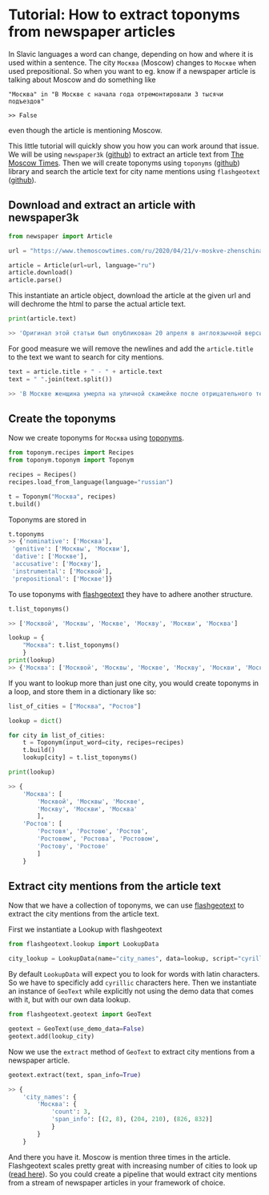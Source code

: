# Tutorial: How to extract toponyms from newspaper articles

In Slavic languages a word can change, depending on how and where it is used within a sentence. The city `Москва` (Moscow) changes to `Москве` when used prepositional. So when you want to eg. know if a newspaper article is talking about Moscow and do something like

```
"Москва" in "В Москве с начала года отремонтировали 3 тысячи подъездов"

>> False
```

even though the article is mentioning Moscow.

This little tutorial will quickly show you how you can work around that issue. We will be using `newspaper3k` ([github](https://github.com/codelucas/newspaper)) to extract an article text from [The Moscow Times](https://www.themoscowtimes.com/). Then we will create toponyms using `toponyms` ([github](https://github.com/iwpnd/toponym)) library and search the article text for city name mentions using `flashgeotext` ([github](https://github.com/iwpnd/flashgeotext)).

## Download and extract an article with newspaper3k

```python
from newspaper import Article

url = "https://www.themoscowtimes.com/ru/2020/04/21/v-moskve-zhenschina-umerla-na-ulichnoi-skameike-posle-otritsatelnogo-testa-na-koronavirus-a125"

article = Article(url=url, language="ru")
article.download()
article.parse()
```

This instantiate an article object, download the article at the given url and will dechrome the html to parse the actual article text.


```python
print(article.text)

>> 'Оригинал этой статьи был опубликован 20 апреля в англоязычной версии сайта The Moscow Times.\n\nКак сообщается, власти Москвы расследуют смерть женщины на скамейке возле ее дома - в день, когда она была выписана после тестирования на коронавирус.\n\nВидеозапись, предоставленная российским телеканалом REN TV, показала, что женщина, которую опознали как 48-летнюю Елену Чуклову, оставалась на скамейке, пока социальные работники и соседи пытались, но так и не смогли проникнуть в ее квартиру. Телеканал сообщил, что Следственный комитет России начал расследование сообщения о смерти женщины.\n\n«У входа женщина почувствовала плохо, социальные работники немедленно вызвали скорую помощь, — говорится в заявлении департамента здравоохранения мэрии Москвы. — Скорая помощь прибыла через 11 минут и, к сожалению, констатировала смерть».\n\nМинистерство здравоохранения сообщило, что женщина умерла в субботу, на следующий день после того, как ее госпитализировали с подозрением на пневмонию. Тогда ее имя не называлось.\n\nКак сообщили в департаменте здравоохранения, вскрытие показало, что женщина умерла от острой сердечной недостаточности. Было отмечено, что у нее была кардиомиопатия, заболевание сердечной мышцы, которое может привести к сердечной недостаточности, и «выраженные изменения в органах алкогольного происхождения».'
```

For good measure we will remove the newlines and add the `article.title` to the text we want to search for city mentions.

```python
text = article.title + " - " + article.text
text = " ".join(text.split())

>> 'В Москве женщина умерла на уличной скамейке после отрицательного теста на коронавирус - Оригинал этой статьи был опубликован 20 апреля в англоязычной версии сайта The Moscow Times. Как сообщается, власти Москвы расследуют смерть женщины на скамейке возле ее дома - в день, когда она была выписана после тестирования на коронавирус. Видеозапись, предоставленная российским телеканалом REN TV, показала, что женщина, которую опознали как 48-летнюю Елену Чуклову, оставалась на скамейке, пока социальные работники и соседи пытались, но так и не смогли проникнуть в ее квартиру. Телеканал сообщил, что Следственный комитет России начал расследование сообщения о смерти женщины. «У входа женщина почувствовала плохо, социальные работники немедленно вызвали скорую помощь, — говорится в заявлении департамента здравоохранения мэрии Москвы. — Скорая помощь прибыла через 11 минут и, к сожалению, констатировала смерть». Министерство здравоохранения сообщило, что женщина умерла в субботу, на следующий день после того, как ее госпитализировали с подозрением на пневмонию. Тогда ее имя не называлось. Как сообщили в департаменте здравоохранения, вскрытие показало, что женщина умерла от острой сердечной недостаточности. Было отмечено, что у нее была кардиомиопатия, заболевание сердечной мышцы, которое может привести к сердечной недостаточности, и «выраженные изменения в органах алкогольного происхождения».'
```

## Create the toponyms

Now we create toponyms for `Москва` using [toponyms](https://github.com/iwpnd/toponym).

```python
from toponym.recipes import Recipes
from toponym.toponym import Toponym

recipes = Recipes()
recipes.load_from_language(language="russian")

t = Toponym("Москва", recipes)
t.build()
```

Toponyms are stored in

```python
t.toponyms
>> {'nominative': ['Москва'],
 'genitive': ['Москвы', 'Москви'],
 'dative': ['Москве'],
 'accusative': ['Москву'],
 'instrumental': ['Москвой'],
 'prepositional': ['Москве']}
```

To use toponyms with [flashgeotext](https://github.com/iwpnd/flashgeotext) they have to adhere another structure.

```python
t.list_toponyms()

>> ['Москвой', 'Москвы', 'Москве', 'Москву', 'Москви', 'Москва']

lookup = {
    "Москва": t.list_toponyms()
    }
print(lookup)
>> {'Москва': ['Москвой', 'Москвы', 'Москве', 'Москву', 'Москви', 'Москва']}
```

If you want to lookup more than just one city, you would create toponyms in a loop, and store them in a dictionary like so:

```python
list_of_cities = ["Москва", "Ростов"]

lookup = dict()

for city in list_of_cities:
    t = Toponym(input_word=city, recipes=recipes)
    t.build()
    lookup[city] = t.list_toponyms()

print(lookup)

>> {
    'Москва': [
        'Москвой', 'Москвы', 'Москве',
        'Москву', 'Москви', 'Москва'
        ],
    'Ростов': [
        'Ростовя', 'Ростовю', 'Ростов',
        'Ростовем', 'Ростова', 'Ростовом',
        'Ростову', 'Ростове'
        ]
    }
```

## Extract city mentions from the article text

Now that we have a collection of toponyms, we can use [flashgeotext](https://github.com/iwpnd/flashgeotext) to extract the city mentions from the article text.

First we instantiate a Lookup with flashgeotext

```python
from flashgeotext.lookup import LookupData

city_lookup = LookupData(name="city_names", data=lookup, script="cyrillic")
```

By default `LookupData` will expect you to look for words with latin characters. So we have to specificly add `cyrillic` characters here. Then we instantiate an instance of `GeoText` while explicitly not using the demo data that comes with it, but with our own data lookup.

```python
from flashgeotext.geotext import GeoText

geotext = GeoText(use_demo_data=False)
geotext.add(lookup_city)
```

Now we use the `extract` method of `GeoText` to extract city mentions from a newspaper article.

```python
geotext.extract(text, span_info=True)

>> {
    'city_names': {
        'Москва': {
            'count': 3,
            'span_info': [(2, 8), (204, 210), (826, 832)]
            }
        }
    }
```

And there you have it. Moscow is mention three times in the article. Flashgeotext scales pretty great with increasing number of cities to look up ([read here](https://iwpnd.pw/articles/2020-02/flashgeotext-library)). So you could create a pipeline that would extract city mentions from a stream of newspaper articles in your framework of choice.
